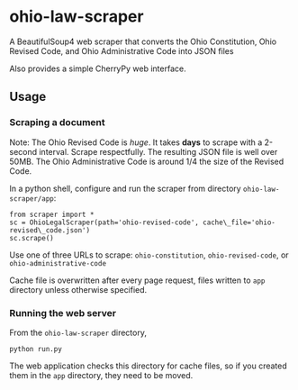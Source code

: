 # ohio-law-scraper

A BeautifulSoup4 web scraper that converts the Ohio Constitution, Ohio Revised Code, and Ohio Administrative Code into JSON files

Also provides a simple CherryPy web interface.

## Usage

### Scraping a document

Note: The Ohio Revised Code is *huge*. It takes **days** to scrape with a 2-second interval. Scrape respectfully. The resulting JSON file is well over 50MB. The Ohio Administrative Code is around 1/4 the size of the Revised Code.

In a python shell, configure and run the scraper from directory `ohio-law-scraper/app`:

```
from scraper import *
sc = OhioLegalScraper(path='ohio-revised-code', cache\_file='ohio-revised\_code.json')
sc.scrape()
```

Use one of three URLs to scrape: `ohio-constitution`, `ohio-revised-code`, or `ohio-administrative-code`

Cache file is overwritten after every page request, files written to `app` directory unless otherwise specified.

### Running the web server

From the `ohio-law-scraper` directory,

```
python run.py
```

The web application checks this directory for cache files, so if you created them in the `app` directory, they need to be moved.
